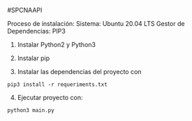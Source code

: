 #SPCNAAPI

Proceso de instalación:
Sistema: Ubuntu 20.04 LTS
Gestor de Dependencias: PIP3

1. Instalar Python2 y Python3

2. Instalar pip

3. Instalar las dependencias del proyecto con

`pip3 install -r requeriments.txt`

4. Ejecutar proyecto con:

`python3 main.py`

